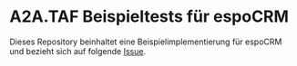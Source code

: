 A2A.TAF Beispieltests für espoCRM
===================

Dieses Repository beinhaltet eine Beispielimplementierung für espoCRM und bezieht sich auf
folgende [Issue](https://code.anecon.com/taf/a2a.taf/issues/3).